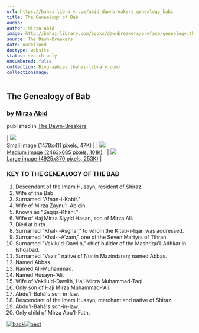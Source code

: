 ```yaml
---
url: https://bahai-library.com/abid_dawnbreakers_genealogy_babi
title: The Genealogy of Bab
audio: 
author: Mirza Abid
image: http://bahai-library.com/books/dawnbreakers/preface/genealogy.thumb.jpg
source: The Dawn-Breakers
date: undefined
doctype: website
status: search-only
encumbered: false
collection: Biographies (bahai-library.com)
collectionImage: 
---
```



## The Genealogy of Bab

### by [Mirza Abid](https://bahai-library.com/author/Mirza+Abid)

published in [The Dawn-Breakers](http://bahai-library.com/nabil_dawnbreakers)


| [![](http://bahai-library.com/books/dawnbreakers/preface/genealogy.thumb.jpg)  
Small image (1478x411 pixels, 47K)](http://bahai-library.com/books/dawnbreakers/preface/genealogy.small.jpg) |
| [![](http://bahai-library.com/books/dawnbreakers/preface/genealogy.thumb.jpg)  
Medium image (2463x685 pixels, 101K)](http://bahai-library.com/books/dawnbreakers/preface/genealogy.medium.jpg) |
| [![](http://bahai-library.com/books/dawnbreakers/preface/genealogy.thumb.jpg)  
Large image (4925x370 pixels, 253K)](http://wilmetteinstitute.org/jw/genealogy.big.jpg) |

  

### KEY TO THE GENEALOGY OF THE BAB

1.  Descendant of the Imam Husayn, resident of Shiraz.
2.  Wife of the Bab.
3.  Surnamed "Afnan-i-Kabir."
4.  Wife of Mirza Zaynu'l-Abidin.
5.  Known as "Saqqa-Khani."
6.  Wife of Haj Mirza Siyyid Hasan, son of Mirza Ali.
7.  Died at birth.
8.  Surnamed "Khal-i-Asghar," to whom the Kitab-i-Iqan was addressed.
9.  Surnamed "Khal-i-A'zam," one of the Seven Martyrs of Tihran.
10.  Surnamed "Vakilu'd-Dawlih," chief builder of the Mashriqu'l-Adhkar in Ishqabad.
11.  Surnamed "Vazir," native of Nur in Mazindaran; named Abbas.
12.  Named Abbas.
13.  Named Ali-Muhammad.
14.  Named Husayn-'Ali.
15.  Wife of Vakilu'd-Dawlih, Haji Mirza Muhammad-Taqi.
16.  Only son of Haji Mirza Muhammad-'Ali.
17.  Abdu'l-Bahá's son-in-law.
18.  Descendant of the Imam Husayn, merchant and native of Shiraz.
19.  Abdu'l-Bahá's son-in-law.
20.  Only child of Mirza Abu'l-Fath.

[![back](http://bahai-library.com/books/dawnbreakers/images/left.gif)](http://bahai-library.com/books/dawnbreakers/preface/preftheory.html)[![next](http://bahai-library.com/books/dawnbreakers/images/right.gif)](http://bahai-library.com/books/dawnbreakers/preface/prefqajar.html)